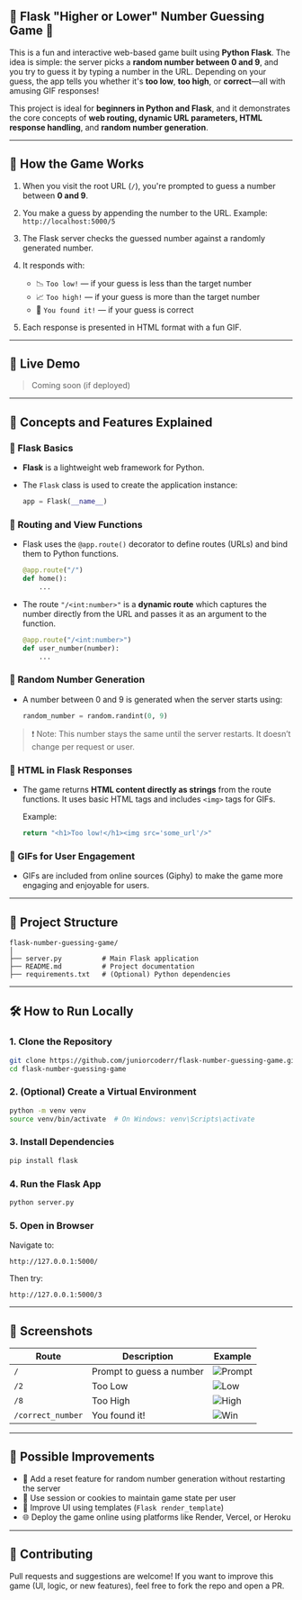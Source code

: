## 🔢 Flask "Higher or Lower" Number Guessing Game 🎯

This is a fun and interactive web-based game built using **Python Flask**. The idea is simple: the server picks a **random number between 0 and 9**, and you try to guess it by typing a number in the URL. Depending on your guess, the app tells you whether it's **too low**, **too high**, or **correct**—all with amusing GIF responses!

This project is ideal for **beginners in Python and Flask**, and it demonstrates the core concepts of **web routing, dynamic URL parameters, HTML response handling**, and **random number generation**.

---

## 📌 How the Game Works

1. When you visit the root URL (`/`), you're prompted to guess a number between **0 and 9**.
2. You make a guess by appending the number to the URL.
   Example: `http://localhost:5000/5`
3. The Flask server checks the guessed number against a randomly generated number.
4. It responds with:

   * 📉 `Too low!` — if your guess is less than the target number
   * 📈 `Too high!` — if your guess is more than the target number
   * 🎉 `You found it!` — if your guess is correct
5. Each response is presented in HTML format with a fun GIF.

---

## 🚀 Live Demo

> Coming soon (if deployed)

---

## 🧠 Concepts and Features Explained

### 🔹 Flask Basics

* **Flask** is a lightweight web framework for Python.
* The `Flask` class is used to create the application instance:

  ```python
  app = Flask(__name__)
  ```

### 🔹 Routing and View Functions

* Flask uses the `@app.route()` decorator to define routes (URLs) and bind them to Python functions.

  ```python
  @app.route("/")
  def home():
      ...
  ```

* The route `"/<int:number>"` is a **dynamic route** which captures the number directly from the URL and passes it as an argument to the function.

  ```python
  @app.route("/<int:number>")
  def user_number(number):
      ...
  ```

### 🔹 Random Number Generation

* A number between 0 and 9 is generated when the server starts using:

  ```python
  random_number = random.randint(0, 9)
  ```

> ❗ Note: This number stays the same until the server restarts. It doesn’t change per request or user.

### 🔹 HTML in Flask Responses

* The game returns **HTML content directly as strings** from the route functions. It uses basic HTML tags and includes `<img>` tags for GIFs.

  Example:

  ```python
  return "<h1>Too low!</h1><img src='some_url'/>"
  ```

### 🔹 GIFs for User Engagement

* GIFs are included from online sources (Giphy) to make the game more engaging and enjoyable for users.

---

## 📂 Project Structure

```text
flask-number-guessing-game/
│
├── server.py          # Main Flask application
├── README.md          # Project documentation
├── requirements.txt   # (Optional) Python dependencies
```

---

## 🛠️ How to Run Locally

### 1. Clone the Repository

```bash
git clone https://github.com/juniorcoderr/flask-number-guessing-game.git
cd flask-number-guessing-game
```

### 2. (Optional) Create a Virtual Environment

```bash
python -m venv venv
source venv/bin/activate  # On Windows: venv\Scripts\activate
```

### 3. Install Dependencies

```bash
pip install flask
```

### 4. Run the Flask App

```bash
python server.py
```

### 5. Open in Browser

Navigate to:

```
http://127.0.0.1:5000/
```

Then try:

```
http://127.0.0.1:5000/3
```

---

## 📸 Screenshots

| Route             | Description              | Example                                                             |
| ----------------- | ------------------------ | ------------------------------------------------------------------- |
| `/`               | Prompt to guess a number | ![Prompt](https://media.giphy.com/media/v1.Y2lkPTc5MGI3NjExZzd6cGs4Yno2dngybW5hY25tdGhjOTJzcnFhb3E0MWVmeXhxMHJ2YiZlcD12MV9naWZzX3NlYXJjaCZjdD1n/Fu3OjBQiCs3s0ZuLY3/giphy.gif)      |
| `/2`              | Too Low                  | ![Low]()|
| `/8`              | Too High                 | ![High](https://media.giphy.com/media/3o6ZtaO9BZHcOjmErm/giphy.gif) |
| `/correct_number` | You found it!            | ![Win](https://media.giphy.com/media/4T7e4DmcrP9du/giphy.gif)       |

---

## 🔧 Possible Improvements

* 🔁 Add a reset feature for random number generation without restarting the server
* 🧠 Use session or cookies to maintain game state per user
* 🎨 Improve UI using templates (`Flask render_template`)
* 🌐 Deploy the game online using platforms like Render, Vercel, or Heroku

---

## 🤝 Contributing

Pull requests and suggestions are welcome! If you want to improve this game (UI, logic, or new features), feel free to fork the repo and open a PR.
